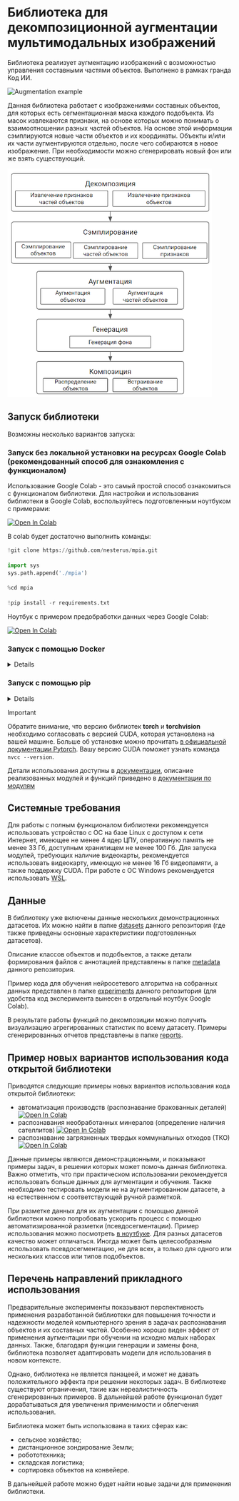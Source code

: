 # Библиотека для декомпозиционной аугментации мультимодальных изображений

Библиотека реализует аугментацию изображений с возможностью управления составными частями объектов. Выполнено в рамках гранда Код ИИ.

![Augmentation example](docs/images/mpia_aug_ru.jpg)


Данная библиотека работает с изображениями составных объектов, для которых есть сегментационная маска каждого подобъекта. Из масок извлекаются признаки, на основе которых можно понимать о взаимоотношении разных частей объектов. На основе этой информации сэмплируются новые части объектов и их координаты. Объекты и/или их части аугментируются отдельно, после чего собираются в новое изображение. При необходимости можно сгенерировать новый фон или же взять существующий.

![Augmentation example](docs/images/cai_schema.png)



## Запуск библиотеки

Возможны несколько вариантов запуска:

### Запуск без локальной установки на ресурсах Google Colab (рекомендованный способ для ознакомления с функционалом)

Использование Google Colab - это самый простой способ ознакомиться с функционалом библиотеки. Для настройки и использования библиотеки в Google Colab, воспользуйтесь подготовленным ноутбуком с примерами:

[![Open In Colab](https://colab.research.google.com/assets/colab-badge.svg)](https://colab.research.google.com/drive/1SQzDHct0G3PFxmuEgeMV3EVx31xickep?usp=sharing) 

В colab будет достаточно выполнить команды:
```python
!git clone https://github.com/nesterus/mpia.git

import sys
sys.path.append('./mpia')

%cd mpia

!pip install -r requirements.txt
```


Ноутбук с примером предобработки данных через Google Colab:

[![Open In Colab](https://colab.research.google.com/assets/colab-badge.svg)](https://colab.research.google.com/drive/1nyRjj-4mzZlKkGybkQFLpsH7D6twptpV?usp=sharing)




### Запуск с помощью Docker

<details>

Перед началом работы с помощью Docker, убедитесь в доступности cudnn в Docker на вашей системе. Для этого выполните в терминале:

```bash
docker run --gpus all nvidia/cuda:12.0.1-cudnn8-runtime-ubuntu22.04 nvidia-smi
```

Если в результате вы увидите таблицу с характеристиками вашей ГПУ, то можно работать дальше. Иначе, настройте Docker по [инструкции](https://medium.com/@christoph.schranz/set-up-your-own-gpu-based-jupyterlab-e0d45fcacf43). 


Для запуска с CUDA:12 и совместимыми можно использовать готовый Docker образ:

```bash
docker pull nesterus/mpia:v1

docker run --gpus all -d -it -p 8888:8888 -v $(pwd)/data:/home/jovyan/work -e GRANT_SUDO=yes -e JUPYTER_ENABLE_LAB=yes --user root nesterus/mpia:v1

docker exec -it [container-ID] jupyter server list
```

где *[container-ID]* - это идентификатор контейнера Docker, который будет написан в терминале в результате выполнение предыдущей команды. 

После запуска, необходимо открыть в браузере [локальный адрес (localhost)](http://localhost:8888). В открывшемся окне необходимо указато токен авторизации, который появится в терминале в результате выполнение предыдущей команды. 

В открывшемся окне будет работать Jupyter Lab. Для начала рекомендуется обновить репозиторий. Для этого откройте терминал внутри Jupyter Lab, и выполните команду `git pull`. Далее можете начать работу с ноутбука *pipeline_modes.ipynb*. Если вы не знакомы с Jupyter Lab, узнать больше можно в [официальной документации Jupyter Lab](https://docs.jupyter.org/en/latest/start/index.html). 


При использовании других версий CUDA, можно собрать Docker образ самостоятельно на основе текущего. Для этого замените источник в первой строке следующего примера Dockerfile на подходящий из данного [списка базовых образов](https://hub.docker.com/r/cschranz/gpu-jupyter/tags). 

```Dockerfile
FROM cschranz/gpu-jupyter:v1.5_cuda-12.0_ubuntu-22.04_python-only

RUN git clone https://github.com/nesterus/mpia.git
WORKDIR ./mpia

RUN pip install --no-cache-dir -r requirements.txt 
```

С инструкцией по сборке образов и их дальнейшему использованию можно ознакомиться в [официальной документации Docker](https://docs.docker.com/engine/reference/commandline/build/). 

</details>



### Запуск с помощью pip

<details>

Если на вашей системе не установлен Python, сначала выполните в терминале команды:

```bash
sudo apt update && sudo apt upgrade -y
sudo apt install python3.11 -y
sudo apt install python3-pip -y
sudo apt install python3.11-venv -y
sudo apt install cmake -y
```
Или скачайте и установите Python вручную на [официальном сайте Python]([https://docs.docker.com/engine/reference/commandline/build/](https://www.python.org/downloads/)).
Если установлен Python версии ниже 3.9, рекомендуется его обновить. Рекомендуемая версия Python3.11.7.

Далее можно устанавливать саму библиотеку в виртуальном окружении:


```bash
git clone https://github.com/nesterus/mpia.git
cd mpia

alias python=python3
alias pip=pip3

python -m venv mpia
source mpia/bin/activate

python -m pip install -U pip
python -m pip install wheel
python -m pip install -r requirements.txt --no-cache-dir
python -m ipykernel install --user --name mpia --display-name "multipart-image-augmentation"

python -m pip install jupyterlab
```

В установленном окружении выполните команду:

```bash
jupyter lab
```

В интерфейсе Jupyter Lab можно начать работу с ноутбука *pipeline_modes.ipynb*. При работе в ноутбуке выберите kernel *multipart-image-augmentation* в выпадающем списке наверху справа. При необходимости, ознакомьтесь с [видеоинструкцией](https://code.visualstudio.com/docs/datascience/jupyter-kernel-management) по выбору kernel'а. Больше информации в [официальной документации Jupyter](https://docs.jupyter.org/en/latest/start/index.html)

При желании использовать фиксированные версии зависимостей и проверить их хэши при установке, вместо строки

```bash
python -m pip install -r requirements.txt --no-cache-dir
```

можно использовать

```bash
python -m pip install -r requirements.txt --no-cache-dir
```


</details>



> [!IMPORTANT]
> Обратите внимание, что версию библиотек **torch** и **torchvision** необходимо согласовать с версией CUDA, которая установлена на вашей машине. Больше об установке можно прочитать [в официальной документации Pytorch](https://pytorch.org/get-started/locally/). Вашу версию CUDA поможет узнать команда `nvcc --version`.



Детали использования доступны в [документации](docs/usage.md), описание реализованных модулей и функций приведено в [документации по модулям](docs/moduls_description.md)



## Системные требования

Для работы с полным функционалом библиотеки рекомендуется использовать устройство с ОС на базе Linux с доступом к сети Интернет, имеющее не менее 4 ядер ЦПУ, оперативную память не менее 33 Гб, доступным хранилищем не менее 100 Гб. Для запуска модулей, требующих наличие видеокарты, рекомендуется использовать видеокарту, имеющую не менее 16 Гб видеопамяти, а также поддержку CUDA. При работе с ОС Windows рекомендуется использовать [WSL](https://learn.microsoft.com/ru-ru/windows/wsl/install).



## Данные

В библиотеку уже включены данные нескольких демонстрационных датасетов. Их можно найти в папке [datasets](./datasets) данного репозитория (где также приведены основные характеристики подготовленных датасетов).

Описание классов объектов и подобъектов, а также детали формирования файлов с аннотацией представлены в папке [metadata](./metadata) данного репозитория.

Пример кода для обучения нейросетевого алгоритма на собранных данных представлен в папке [experiments](./experiments) данного репозитория (для удобства код эксперимента вынесен в отдельный ноутбук Google Colab).

В результате работы функций по декомпозиции можно получить визуализацию агрегированных статистик по всему датасету. Примеры сгенерированных отчетов представлены в папке [reports](./reports).



## Пример новых вариантов использования кода открытой библиотеки

Приводятся следующие примеры новых вариантов использования кода открытой библиотеки:
* автоматизация производств (распознавание бракованных деталей) [![Open In Colab](https://colab.research.google.com/assets/colab-badge.svg)](https://colab.research.google.com/drive/18BGYxJzRedVOKgAunOanzk9TddaOK2jh?usp=sharing) 
* распознавания необработанных минералов (определение наличия сателлитов) [![Open In Colab](https://colab.research.google.com/assets/colab-badge.svg)](https://colab.research.google.com/drive/1--qUh60xhZa2wf7lfohGxMia7Us6l4iq?usp=sharing) 
* распознавание загрязненных твердых коммунальных отходов (ТКО) [![Open In Colab](https://colab.research.google.com/assets/colab-badge.svg)](https://colab.research.google.com/drive/1xc7knNYc_ENO0hsvUwt3ZpP5_ivxj3Gb?usp=sharing) 


Данные примеры являются демонстрационными, и показывают примеры задач, в решении которых может помочь данная библиотека. Важно отметить, что при практическом использовании рекомендуется использовать больше данных для аугментации и обучения. Также необходимо тестировать модели не на аугментированном датасете, а на естественном с соответствующей ручной разметкой. 


При разметке данных для их аугментации с помощью данной библиотеки можно попробовать ускорить процесс с помощью автоматизированной разметки (псевдосегментации). Пример использования можно посмотреть [в ноутбуке](./Segmentation_mask_creation_with_CLIPSeg_for_MPIA.ipynb). Для разных датасетов качество может отличаться. Иногда может быть целесообразным использовать псевдосегментацию, не для всех, а только для одного или нескольких классов или типов подобъектов.


## Перечень направлений прикладного использования

Предварительные эксперименты показывают перспективность применения разработанной библиотеки для повышения точности и надежности моделей компьютерного зрения в задачах распознавания объектов и их составных частей. Особенно хорошо виден эффект от применения аугментации при обучении на исходно малых наборах данных. Также, благодаря функции генерации и замены фона, библиотека позволяет адаптировать модели для использования в новом контексте. 

Однако, библиотека не является панацеей, и может не давать положительного эффекта при решении некоторых задач. В библиотеке существуют ограничения, такие как нереалистичность сгенерированных примеров. В дальнейшей работе функционал будет дорабатываться для увеличения применимости и облегчения использования. 

Библиотека может быть использована в таких сферах как:
* сельское хозяйство;
* дистанционное зондирование Земли;
* робототехника;
* складская логистика;
* сортировка объектов на конвейере. 


В дальнейшей работе можно будет найти новые задачи для применения библиотеки. 


